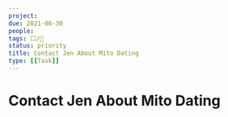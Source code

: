 ```yaml
---
project:
due: 2021-06-30
people:
tags: ⬜/🧨
status: priority
title: Contact Jen About Mito Dating
type: [[Task]]
---
```


# Contact Jen About Mito Dating